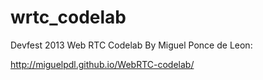 wrtc_codelab
============

Devfest 2013 Web RTC Codelab By Miguel Ponce de Leon:

http://miguelpdl.github.io/WebRTC-codelab/


